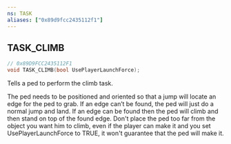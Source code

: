 ```yaml
---
ns: TASK
aliases: ["0x89d9fcc2435112f1"]
---
```

## TASK_CLIMB

```c
// 0x89D9FCC2435112F1
void TASK_CLIMB(bool UsePlayerLaunchForce);
```

Tells a ped to perform the climb task.

The ped needs to be positioned and oriented so that a jump will locate an edge for the ped to grab. If an edge can’t be found, the ped will just do a normal jump and land. If an edge can be found then the ped will climb and then stand on top of the found edge. Don't place the ped too far from the object you want him to climb, even if the player can make it and you set UsePlayerLaunchForce to TRUE, it won't guarantee that the ped will make it.

